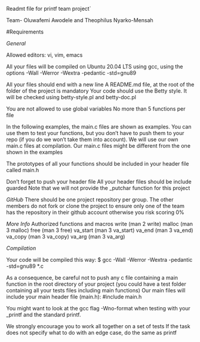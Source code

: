 Readmt file for printf team project`

Team- Oluwafemi Awodele and Theophilus Nyarko-Mensah

#Requirements

*General*

Allowed editors: 
vi, vim, emacs

All your files will be compiled on Ubuntu 20.04 LTS using gcc, using the options -Wall -Werror -Wextra -pedantic -std=gnu89

All your files should end with a new line
A README.md file, at the root of the folder of the project is mandatory
Your code should use the Betty style. It will be checked using betty-style.pl and betty-doc.pl

You are not allowed to use global variables
No more than 5 functions per file

In the following examples, the main.c files are shown as examples. You can use them to test your functions, but you don’t have to push them to your repo (if you do we won’t take them into account). We will use our own main.c files at compilation. Our main.c files might be different from the one shown in the examples

The prototypes of all your functions should be included in your header file called main.h

Don’t forget to push your header file
All your header files should be include guarded
Note that we will not provide the _putchar function for this project

*GitHub*
There should be one project repository per group. The other members do not fork or clone the project to ensure only one of the team has the repository in their github account otherwise you risk scoring 0%

*More Info*
Authorized functions and macros
write (man 2 write)
malloc (man 3 malloc)
free (man 3 free)
va_start (man 3 va_start)
va_end (man 3 va_end)
va_copy (man 3 va_copy)
va_arg (man 3 va_arg)


*Compilation*

Your code will be compiled this way:
$ gcc -Wall -Werror -Wextra -pedantic -std=gnu89 *.c

As a consequence, be careful not to push any c file containing a main function in the root directory of your project (you could have a test folder containing all your tests files including main functions)
Our main files will include your main header file (main.h): #include main.h

You might want to look at the gcc flag -Wno-format when testing with your _printf and the standard printf.

We strongly encourage you to work all together on a set of tests
If the task does not specify what to do with an edge case, do the same as printf
